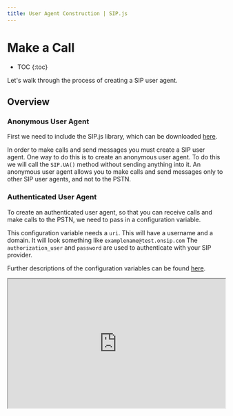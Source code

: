 ```yaml
---
title: User Agent Construction | SIP.js
---
```


# Make a Call

* TOC
{:toc}

Let's walk through the process of creating a SIP user agent.

## Overview

### Anonymous User Agent

First we need to include the SIP.js library, which can be downloaded [here](/download/).  

In order to make calls and send messages you must create a SIP user agent.  One way to do this is to create an anonymous user agent.  To do this we will call the `SIP.UA()` method without sending anything into it.  An anonymous user agent allows you to make calls and send messages only to other SIP user agents, and not to the PSTN. 



### Authenticated User Agent

To create an authenticated user agent, so that you can receive calls and make calls to the PSTN, we need to pass in a configuration variable.  

This configuration variable needs a `uri`.  This will have a username and a domain.  It will look something like `examplename@test.onsip.com` The `authorization_user` and `password` are used to authenticate with your SIP provider.  

Further descriptions of the configuration variables can be found [here](/api/devel/ua_configuration_parameters/).

<iframe
  style="width: 100%; height: 300px"
  src="http://jsfiddle.net/V6WMY/2/embedded/html,js,css,result/">
</iframe>
